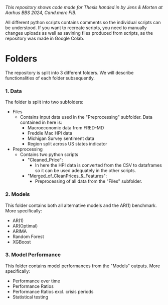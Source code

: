 _This repository shows code made for Thesis handed in by Jens & Morten at Aarhus BBS 2024, Cand.merc FIB._

All different python scripts contains comments so the individual scripts can be understood. If you want to recreate scripts, you need to manually changes uploads as well as savining files produced from scripts, as the repository was made in Google Colab. 

# **Folders**

The repository is split into 3 different folders. We will describe functionalities of each folder subsequently. 

### 1. Data ###

The folder is split into two subfolders:
- Files
  - Contains input data used in the "Preprocessing" subfolder. Data contained in here is:
    - Macroeconomic data from FRED-MD
    - Freddie Mac HPI data
    - Michigan Survey sentiment data
    - Region split across US states indicator
- Preprocessing
  - Contains two python scripts
    - "Cleaned_Price":
      - In here the HPI data is converted from the CSV to dataframes so it can be used adequately in the other scripts.
    - "Merged_of_CleanPrices_&_Features":
      - Preprocessing of all data from the "Files" subfolder.  

### 2. Models ###
This folder contains both all alternative models and the AR(1) benchmark. More specifically:
  - AR(1)
  - AR(Optimal)
  - ARIMA
  - Random Forest
  - XGBoost

### 3. Model Performance ###
This folder contains model performances from the "Models" outputs. More specifically:
  - Performance over time
  - Performance Ratios
  - Performance Ratios excl. crisis periods
  - Statistical testing
